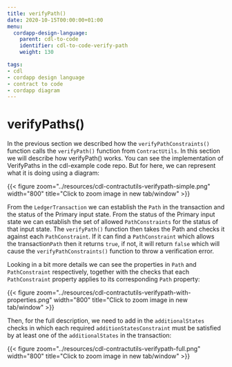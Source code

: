 ```yaml
---
title: verifyPath()
date: 2020-10-15T00:00:00+01:00
menu:
  cordapp-design-language:
    parent: cdl-to-code
    identifier: cdl-to-code-verify-path
    weight: 130

tags:
- cdl
- cordapp design language
- contract to code
- cordapp diagram
---
```





# verifyPaths()

In the previous section we described how the `verifyPathConstraints()` function calls the `verifyPath()` function from `ContractUtils`. In this section we will describe how verifyPath() works. You can see the implementation of VerifyPaths in the cdl-example code repo. But for here, we can represent what it is doing using a diagram:

{{< figure zoom="../resources/cdl-contractutils-verifypath-simple.png" width="800" title="Click to zoom image in new tab/window" >}}

From the `LedgerTransaction` we can establish the `Path` in the transaction and the status of the Primary input state. From the status of the Primary input state we can establish the set of allowed `PathConstraints` for the status of that input state. The `verifyPath()` function then takes the Path and checks it against each `PathConstraint`. If it can find a `PathConstraint` which allows the transaction`Path` then it returns `true`, if not, it will return `false` which will cause the `verifyPathConstraints()` function to throw a verification error.

Looking in a bit more details we can see the properties in `Path` and `PathConstraint` respectively, together with the checks that each `PathConstraint` property applies to its corresponding `Path` property:

{{< figure zoom="../resources/cdl-contractutils-verifypath-with-properties.png" width="800" title="Click to zoom image in new tab/window" >}}


Then, for the full description, we need to add in the `additionalStates` checks in which each required `additionStatesConstraint` must be satisfied by at least one of the `additionalStates` in the transaction:

{{< figure zoom="../resources/cdl-contractutils-verifypath-full.png" width="800" title="Click to zoom image in new tab/window" >}}

